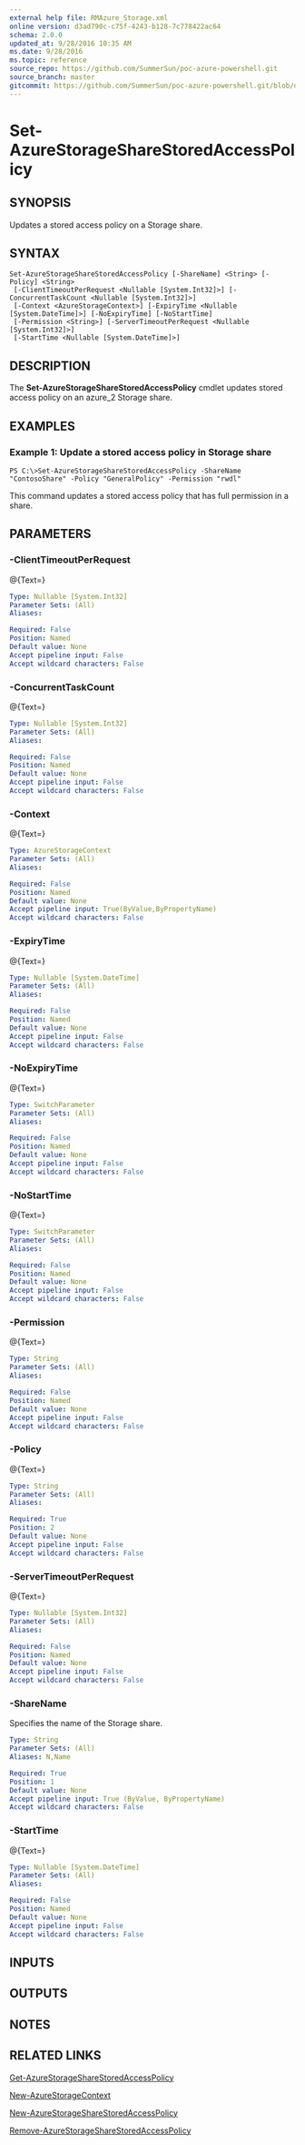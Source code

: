 ```yaml
---
external help file: RMAzure_Storage.xml
online version: d3ad790c-c75f-4243-b128-7c778422ac64
schema: 2.0.0
updated_at: 9/28/2016 10:35 AM
ms.date: 9/28/2016
ms.topic: reference
source_repo: https://github.com/SummerSun/poc-azure-powershell.git
source_branch: master
gitcommit: https://github.com/SummerSun/poc-azure-powershell.git/blob/d8e0dffd31e2c18c8974bff2988471f35271ce83/azureps-cmdlets-docs/Storage/v1.0/Set-AzureStorageShareStoredAccessPolicy.md
---
```


# Set-AzureStorageShareStoredAccessPolicy
## SYNOPSIS
Updates a stored access policy on a Storage share.

## SYNTAX

```
Set-AzureStorageShareStoredAccessPolicy [-ShareName] <String> [-Policy] <String>
 [-ClientTimeoutPerRequest <Nullable [System.Int32]>] [-ConcurrentTaskCount <Nullable [System.Int32]>]
 [-Context <AzureStorageContext>] [-ExpiryTime <Nullable [System.DateTime]>] [-NoExpiryTime] [-NoStartTime]
 [-Permission <String>] [-ServerTimeoutPerRequest <Nullable [System.Int32]>]
 [-StartTime <Nullable [System.DateTime]>]
```

## DESCRIPTION
The **Set-AzureStorageShareStoredAccessPolicy** cmdlet updates stored access policy on an azure_2 Storage share.

## EXAMPLES

### Example 1: Update a stored access policy in Storage share
```
PS C:\>Set-AzureStorageShareStoredAccessPolicy -ShareName "ContosoShare" -Policy "GeneralPolicy" -Permission "rwdl"
```

This command updates a stored access policy that has full permission in a share.

## PARAMETERS

### -ClientTimeoutPerRequest
@{Text=}

```yaml
Type: Nullable [System.Int32]
Parameter Sets: (All)
Aliases: 

Required: False
Position: Named
Default value: None
Accept pipeline input: False
Accept wildcard characters: False
```

### -ConcurrentTaskCount
@{Text=}

```yaml
Type: Nullable [System.Int32]
Parameter Sets: (All)
Aliases: 

Required: False
Position: Named
Default value: None
Accept pipeline input: False
Accept wildcard characters: False
```

### -Context
@{Text=}

```yaml
Type: AzureStorageContext
Parameter Sets: (All)
Aliases: 

Required: False
Position: Named
Default value: None
Accept pipeline input: True(ByValue,ByPropertyName)
Accept wildcard characters: False
```

### -ExpiryTime
@{Text=}

```yaml
Type: Nullable [System.DateTime]
Parameter Sets: (All)
Aliases: 

Required: False
Position: Named
Default value: None
Accept pipeline input: False
Accept wildcard characters: False
```

### -NoExpiryTime
@{Text=}

```yaml
Type: SwitchParameter
Parameter Sets: (All)
Aliases: 

Required: False
Position: Named
Default value: None
Accept pipeline input: False
Accept wildcard characters: False
```

### -NoStartTime
@{Text=}

```yaml
Type: SwitchParameter
Parameter Sets: (All)
Aliases: 

Required: False
Position: Named
Default value: None
Accept pipeline input: False
Accept wildcard characters: False
```

### -Permission
@{Text=}

```yaml
Type: String
Parameter Sets: (All)
Aliases: 

Required: False
Position: Named
Default value: None
Accept pipeline input: False
Accept wildcard characters: False
```

### -Policy
@{Text=}

```yaml
Type: String
Parameter Sets: (All)
Aliases: 

Required: True
Position: 2
Default value: None
Accept pipeline input: False
Accept wildcard characters: False
```

### -ServerTimeoutPerRequest
@{Text=}

```yaml
Type: Nullable [System.Int32]
Parameter Sets: (All)
Aliases: 

Required: False
Position: Named
Default value: None
Accept pipeline input: False
Accept wildcard characters: False
```

### -ShareName
Specifies the name of the Storage share.

```yaml
Type: String
Parameter Sets: (All)
Aliases: N,Name

Required: True
Position: 1
Default value: None
Accept pipeline input: True (ByValue, ByPropertyName)
Accept wildcard characters: False
```

### -StartTime
@{Text=}

```yaml
Type: Nullable [System.DateTime]
Parameter Sets: (All)
Aliases: 

Required: False
Position: Named
Default value: None
Accept pipeline input: False
Accept wildcard characters: False
```

## INPUTS

## OUTPUTS

## NOTES

## RELATED LINKS

[Get-AzureStorageShareStoredAccessPolicy](d3ad790c-c75f-4243-b128-7c778422ac64)

[New-AzureStorageContext](671aeec8-b7f9-49c5-866f-da84f189ab5b)

[New-AzureStorageShareStoredAccessPolicy](d5b956f0-92ca-4246-9860-dfa96f17ed8a)

[Remove-AzureStorageShareStoredAccessPolicy](af46a7c9-dd40-4d0d-9950-56f661dada33)

